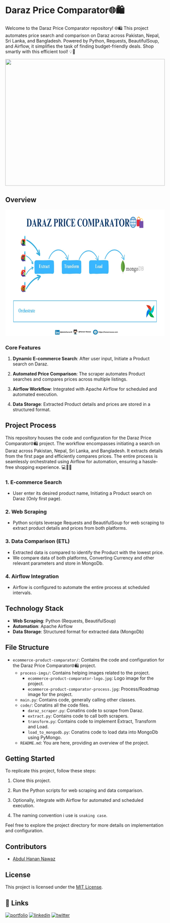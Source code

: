 # Daraz Price Comparator🌐🛍️

Welcome to the Daraz Price Comparator repository! 🌐🛍️ This project automates price search and comparison on Daraz across Pakistan, Nepal, Sri Lanka, and Bangladesh. Powered by Python, Requests, BeautifulSoup, and Airflow, it simplifies the task of finding budget-friendly deals. Shop smartly with this efficient tool! 💡🛒

<img src="/process-imgs/daraz-price-comparator-logo.gif" width="100%" height="400px" />

## Overview

<img src="/process-imgs/daraz-price-comparator-process.png" width="100%" height="400px" />

### Core Features

1. **Dynamic E-commerce Search**: After user input, Initiate a Product search on Daraz.

2. **Automated Price Comparison**: The scraper automates Product searches and compares prices across multiple listings.

3. **Airflow Workflow**: Integrated with Apache Airflow for scheduled and automated execution.

4. **Data Storage**: Extracted Product details and prices are stored in a structured format.

## Project Process

This repository houses the code and configuration for the Daraz Price Comparator🌐🛍️ project. The workflow encompasses initiating a search on Daraz across Pakistan, Nepal, Sri Lanka, and Bangladesh. It extracts details from the first page and efficiently compares prices. The entire process is seamlessly orchestrated using Airflow for automation, ensuring a hassle-free shopping experience. 💻🔄🛒

### 1. E-commerce Search

- User enter its desired product name, Initiating a Product search on Daraz (Only first page).

### 2. Web Scraping

- Python scripts leverage Requests and BeautifulSoup for web scraping to extract product details and prices from both platforms.

### 3. Data Comparison (ETL)

- Extracted data is compared to identify the Product with the lowest price.
- We compare data of both platforms, Converting Currency and other relevant parameters and store in MongoDb.

### 4. Airflow Integration

- Airflow is configured to automate the entire process at scheduled intervals.

## Technology Stack

- **Web Scraping**: Python (Requests, BeautifulSoup)
- **Automation**: Apache Airflow
- **Data Storage**: Structured format for extracted data (MongoDb)

## File Structure

- `ecommerce-product-comparator/`: Contains the code and configuration for the Daraz Price Comparator🌐🛍️ project.
  - `process-imgs/`: Contains helping images related to the project.
    - `ecommerce-product-comparator-logo.jpg`: Logo image for the project.
    - `ecommerce-product-comparator-process.jpg`: Process/Roadmap image for the project.
  - `main.py`: Contains code, generally calling other classes.
  - `code/`: Conatins all the code files.
    - `daraz_scraper.py`: Conatins code to scrape from Daraz.
    - `extract.py`: Contains code to call both scrapers.
    - `transform.py`: Contains code to implement Extract, Transform and Load.
    - `load_to_mongodb.py`: Conatins code to load data into MongoDb using PyMongo.
  - `README.md`: You are here, providing an overview of the project.

## Getting Started

To replicate this project, follow these steps:

1. Clone this project.

2. Run the Python scripts for web scraping and data comparison.

3. Optionally, integrate with Airflow for automated and scheduled execution.

4. The naming convention i use is `snaking case`.

Feel free to explore the project directory for more details on implementation and configuration.

## Contributors

- [Abdul Hanan Nawaz](https://www.github.com/Hanan-Nawaz) 

## License

This project is licensed under the [MIT License](LICENSE).

## 🔗 Links
[![portfolio](https://img.shields.io/badge/my_portfolio-000?style=for-the-badge&logo=ko-fi&logoColor=white)](https://hanannawaz.com/)
[![linkedin](https://img.shields.io/badge/linkedin-0A66C2?style=for-the-badge&logo=linkedin&logoColor=white)](https://www.linkedin.com/in/abdulhanan0/)
[![twitter](https://img.shields.io/badge/twitter-1DA1F2?style=for-the-badge&logo=twitter&logoColor=white)](https://twitter.com/HananNawaz0/)
